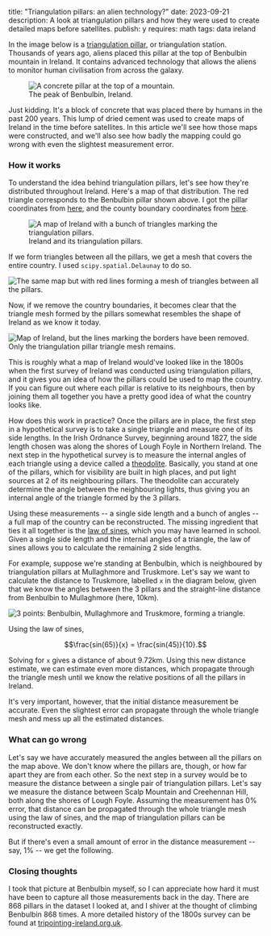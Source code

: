title: "Triangulation pillars: an alien technology?"
date: 2023-09-21
description: A look at triangulation pillars and how they were used to create detailed maps before satellites.
publish: y
requires: math
tags: data ireland

In the image below is a [triangulation pillar](https://en.wikipedia.org/wiki/Triangulation_station), or triangulation station. Thousands of years ago, aliens placed this pillar at the top of Benbulbin mountain in Ireland. It contains advanced technology that allows the aliens to monitor human civilisation from across the galaxy.

<figure>
<img src="{{ url_for('static', filename='img/triangulation/benbulben.jpeg') }}"
     alt="A concrete pillar at the top of a mountain."
     class="centered">
<figcaption>The peak of Benbulbin, Ireland.</figcaption>
</figure>

Just kidding. It's a block of concrete that was placed there by humans in the past 200 years. This lump of dried cement was used to create maps of Ireland in the time before satellites. In this article we'll see how those maps were constructed, and we'll also see how badly the mapping could go wrong with even the slightest measurement error.

### How it works
To understand the idea behind triangulation pillars, let's see how they're distributed throughout Ireland. Here's a map of that distribution. The red triangle corresponds to the Benbulbin pillar shown above. I got the pillar coordinates from [here](http://www.trigpointing-ireland.org.uk/index.php), and the county boundary coordinates from [here](https://www.townlands.ie/page/download/).

<figure>
<img src="{{ url_for('static', filename='img/triangulation/map.jpg') }}"
     alt="A map of Ireland with a bunch of triangles marking the triangulation pillars."
     class="centered">
<figcaption>Ireland and its triangulation pillars.</figcaption>
</figure>

If we form triangles between all the pillars, we get a mesh that covers the entire country. I used `scipy.spatial.Delaunay` to do so.

<img src="{{ url_for('static', filename='img/triangulation/mesh-map.jpg') }}"
     alt="The same map but with red lines forming a mesh of triangles between all the pillars."
     class="centered">

Now, if we remove the country boundaries, it becomes clear that the triangle mesh formed by the pillars somewhat resembles the shape of Ireland as we know it today. 

<img src="{{ url_for('static', filename='img/triangulation/mesh-only-map.jpg') }}"
     alt="Map of Ireland, but the lines marking the borders have been removed. Only the triangulation pillar triangle mesh remains."
     class="centered">

This is roughly what a map of Ireland would've looked like in the 1800s when the first survey of Ireland was conducted using triangulation pillars, and it gives you an idea of how the pillars could be used to map the country. If you can figure out where each pillar is relative to its neighbours, then by joining them all together you have a pretty good idea of what the country looks like.

How does this work in practice? Once the pillars are in place, the first step in a hypothetical survey is to take a single triangle and measure one of its side lengths. In the Irish Ordnance Survey, beginning around 1827, the side length chosen was along the shores of Lough Foyle in Northern Ireland. The next step in the hypothetical survey is to measure the internal angles of each triangle using a device called a [theodolite](https://en.wikipedia.org/wiki/Theodolite). Basically, you stand at one of the pillars, which for visibility are built in high places, and put light sources at 2 of its neighbouring pillars. The theodolite can accurately determine the angle between the neighbouring lights, thus giving you an internal angle of the triangle formed by the 3 pillars.

Using these measurements -- a single side length and a bunch of angles -- a full map of the country can be reconstructed. The missing ingredient that ties it all together is the [law of sines](https://en.wikipedia.org/wiki/Law_of_sines), which you may have learned in school. Given a single side length and the internal angles of a triangle, the law of sines allows you to calculate the remaining 2 side lengths.

For example, suppose we're standing at Benbulbin, which is neighboured by triangulation pillars at Mullaghmore and Truskmore. Let's say we want to calculate the distance to Truskmore, labelled `x` in the diagram below, given that we know the angles between the 3 pillars and the straight-line distance from Benbulbin to Mullaghmore (here, 10km).

<img src="{{ url_for('static', filename='img/triangulation/law-of-sines.jpg') }}"
     alt="3 points: Benbulbin, Mullaghmore and Truskmore, forming a triangle."
     class="centered">

Using the law of sines,

```math
\frac{sin(65)}{x} = \frac{sin(45)}{10}.
```

Solving for `x` gives a distance of about 9.72km. Using this new distance estimate, we can estimate even more distances, which propagate through the triangle mesh until we know the relative positions of all the pillars in Ireland.

It's very important, however, that the initial distance measurement be accurate. Even the slightest error can propagate through the whole triangle mesh and mess up all the estimated distances.

### What can go wrong
Let's say we have accurately measured the angles between all the pillars on the map above. We don't know where the pillars are, though, or how far apart they are from each other. So the next step in a survey would be to measure the distance between a single pair of triangulation pillars. Let's say we measure the distance between Scalp Mountain and Creehennan Hill, both along the shores of Lough Foyle. Assuming the measurement has 0% error, that distance can be propagated through the whole triangle mesh using the law of sines, and the map of triangulation pillars can be reconstructed exactly.

But if there's even a small amount of error in the distance measurement -- say, 1% -- we get the following.



### Closing thoughts
I took that picture at Benbulbin myself, so I can appreciate how hard it must have been to capture all those measurements back in the day. There are 868 pillars in the dataset I looked at, and I shiver at the thought of climbing Benbulbin 868 times. A more detailed history of the 1800s survey can be found at [tripointing-ireland.org.uk](http://www.trigpointing-ireland.org.uk/trigpoints.php). 
